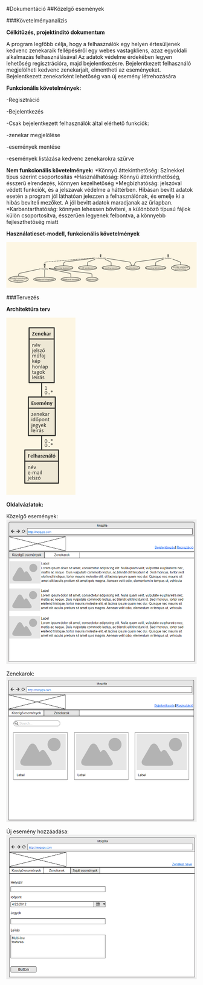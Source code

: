 #Dokumentáció
##Közelgő események

###Követelményanalízis

**Célkitűzés, projektindító dokumentum**
 
A program legfőbb célja, hogy a felhasználók egy helyen értesüljenek kedvenc zenekaraik fellépéséről egy webes vastagkliens, azaz        egyoldali alkalmazás felhasználásával Az adatok védelme érdekében legyen lehetőség regisztrációra, majd bejelentkezésre. Bejelentkezett   felhasználó megjelölheti kedvenc zenekarjait, elmentheti az eseményeket. Bejelentkezett zenekarként lehetőség van új esemény létrehozására 

**Funkcionális követelmények:**

-Regisztráció

-Bejelentkezés

-Csak bejelentkezett felhasználók által elérhető funkciók:

  -zenekar megjelölése
 
  -események mentése
  
  -események listázása kedvenc zenekarokra szűrve
  

**Nem funkcionális követelmények:**
*Könnyű áttekinthetőség: Színekkel típus szerint csoportosítás 
*Használhatóság: Könnyű áttekinthetőség, ésszerű elrendezés, könnyen kezelhetőség 
*Megbízhatóság: jelszóval védett funkciók, és a jelszavak védelme a háttérben. Hibásan bevitt adatok esetén a program jól láthatóan jelezzen a felhasználónak, és emelje ki a hibás beviteli mezőket. A jól bevitt adatok maradjanak az űrlapban. 
*Karbantarthatóság: könnyen lehessen bővíteni, a különböző típusú fájlok külön csoportosítva, ésszerűen legyenek felbontva, a könnyebb fejleszthetőség miatt

**Használatieset-modell, funkcionális követelmények**

![Use-Case Diagram](docs/img/usecase.png)

###Tervezés

**Architektúra terv**

![Architektúra](docs/img/database.png)

**Oldalvázlatok:**

Közelgő események:
![Közelgő események](docs/img/events.png)

Zenekarok:
![Zenekarok](docs/img/bands.png)
  
Új esemény hozzáadása:
![Új esemény hozzáadása](docs/img/add_event.png)
